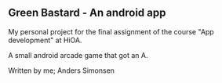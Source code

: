 <h2>Green Bastard - An android app</h2>
My personal project for the final assignment of the course "App development" at HiOA.

A small android arcade game that got an A.

Written by me; Anders Simonsen
